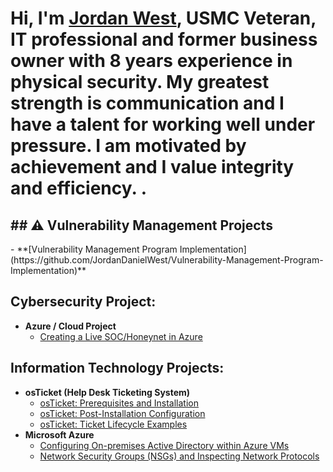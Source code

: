 <h1>Hi, I'm <a href="https://www.linkedin.com/public-profile/settings?trk=d_flagship3_profile_self_view_public_profile">Jordan West</a>,  USMC Veteran, IT professional and former business owner with 8 years experience in physical security. My greatest strength is communication and I have a talent for working well under pressure. I am motivated by achievement and I value integrity and efficiency.
.</h1>
<h2>## ⚠️ Vulnerability Management Projects</h2>
- **[Vulnerability Management Program Implementation](https://github.com/JordanDanielWest/Vulnerability-Management-Program-Implementation)**


<h2>Cybersecurity Project:</h2>

- <b>Azure / Cloud Project</b>
  - [Creating a Live SOC/Honeynet in Azure](https://github.com/JordanDanielWest/Cloud-SOC)

<h2>Information Technology Projects:</h2>

- <b>osTicket (Help Desk Ticketing System)</b>
  - [osTicket: Prerequisites and Installation](https://github.com/jordandanielwest/osticket-prereqs)
  - [osTicket: Post-Installation Configuration](https://github.com/JordanDanielWest/osTicket-Post-Install-Config)
  - [osTicket: Ticket Lifecycle Examples](https://github.com/JordanDanielWest/osTicket-Lifecycle)
- <b>Microsoft Azure</b>
  - [Configuring On-premises Active Directory within Azure VMs](https://github.com/JordanDanielWest/Configure-Active-Directory-with-Azure-VM)
  - [Network Security Groups (NSGs) and Inspecting Network Protocols](https://github.com/JordanDanielWest/Network-Security-Groups-and-Inspecting-Network-Protocols)
